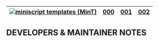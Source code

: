 <!-- 
sed -i      's/.md/.html/' index.html >/dev/null
sed -i  ''  's/.md/.html/' index.html >/dev/null ## macos
-->

<table>
<thead>
<tr class="header">
<th><a href="."><img src="https://avatars.githubusercontent.com/u/7424983?s=30" alt="miniscript templates (MinT)" /></a></th>
<th><a href="mint-000.md">000</a></th>
<th><a href="mint-001.md">001</a></th>
<th><a href="mint-002.md">002</a></th>
</tr>
</thead>
<tbody>
</tbody>
</table>

## DEVELOPERS & MAINTAINER NOTES
